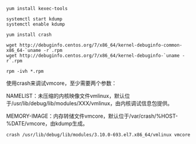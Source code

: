 ```
yum install kexec-tools

systemctl start kdump
systemctl enable kdump

yum install crash

wget http://debuginfo.centos.org/7/x86_64/kernel-debuginfo-common-x86_64-`uname -r`.rpm
wget http://debuginfo.centos.org/7/x86_64/kernel-debuginfo-`uname -r`.rpm

rpm -ivh *.rpm
```

使用crash来调试vmcore，至少需要两个参数：

NAMELIST：未压缩的内核映像文件vmlinux，默认位于/usr/lib/debug/lib/modules/XXX/vmlinux，由内核调试信息包提供。

MEMORY-IMAGE：内存转储文件vmcore，默认位于/var/crash/%HOST-%DATE/vmcore，由kdump生成。

```
crash /usr/lib/debug/lib/modules/3.10.0-693.el7.x86_64/vmlinux vmcore
```